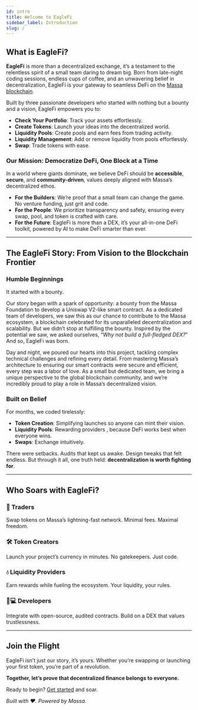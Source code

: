 ```yaml
---
id: intro
title: Welcome to EagleFi
sidebar_label: Introduction
slug: /
---
```


## What is EagleFi?

**EagleFi** is more than a decentralized exchange, it’s a testament to the relentless spirit of a small team daring to dream big. Born from late-night coding sessions, endless cups of coffee, and an unwavering belief in decentralization, EagleFi is your gateway to seamless DeFi on the [Massa blockchain](https://massa.net).  

Built by three passionate developers who started with nothing but a bounty and a vision, EagleFi empowers you to:  

- **Check Your Portfolio**: Track your assets effortlessly.  
- **Create Tokens**: Launch your ideas into the decentralized world.  
- **Liquidity Pools**: Create pools and earn fees from trading activity.
- **Liquidity Management**: Add or remove liquidity from pools effortlessly.
- **Swap**: Trade tokens with ease.

### Our Mission: Democratize DeFi, One Block at a Time  

In a world where giants dominate, we believe DeFi should be **accessible**, **secure**, and **community-driven**, values deeply aligned with Massa’s decentralized ethos.  

- **For the Builders**: We’re proof that a small team can change the game. No venture funding, just grit and code.  
- **For the People**: We prioritize transparency and safety, ensuring every swap, pool, and token is crafted with care.  
- **For the Future**: EagleFi is more than a DEX, it’s your all-in-one DeFi toolkit, powered by AI to make DeFi smarter than ever.  

---

## The EagleFi Story: From Vision to the Blockchain Frontier  

### Humble Beginnings  

It started with a bounty.  

Our story began with a spark of opportunity: a bounty from the Massa Foundation to develop a Uniswap V2-like smart contract.  As a dedicated team of developers, we saw this as our chance to contribute to the Massa ecosystem, a blockchain celebrated for its unparalleled decentralization and scalability. But we didn’t stop at fulfilling the bounty. Inspired by the potential we saw, we asked ourselves, “*Why not build a full-fledged DEX?*” And so, EagleFi was born.

Day and night, we poured our hearts into this project, tackling complex technical challenges and refining every detail. From mastering Massa’s architecture to ensuring our smart contracts were secure and efficient, every step was a labor of love. As a small but dedicated team, we bring a unique perspective to the global blockchain community, and we’re incredibly proud to play a role in Massa’s decentralized vision.

### Built on Belief  

For months, we coded tirelessly:

- **Token Creation**: Simplifying launches so anyone can mint their vision.
- **Liquidity Pools**: Rewarding providers , because DeFi works best when everyone wins.  
- **Swaps**: Exchange intuitively.

There were setbacks. Audits that kept us awake. Design tweaks that felt endless. But through it all, one truth held: **decentralization is worth fighting for**.  

---

## Who Soars with EagleFi?  

### 🦅 Traders

Swap tokens on Massa’s lightning-fast network. Minimal fees. Maximal freedom.  

### 🛠️ Token Creators

Launch your project’s currency in minutes. No gatekeepers. Just code.  

### 💧 Liquidity Providers

Earn rewards while fueling the ecosystem. Your liquidity, your rules.  

### 👩💻 Developers

Integrate with open-source, audited contracts. Build on a DEX that values trustlessness.  

---

## Join the Flight  

EagleFi isn’t just our story, it’s yours. Whether you’re swapping or launching your first token, you’re part of a revolution.  

**Together, let’s prove that decentralized finance belongs to everyone.**  

Ready to begin? [Get started](./getting-started) and soar.

*Built with ❤️. Powered by Massa.*
